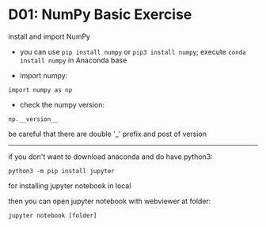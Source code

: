 # D01: NumPy Basic Exercise

install and import NumPy

*	you can use `pip install numpy` or `pip3 install numpy`; execute `conda install numpy` in Anaconda base

*	import numpy:

`import numpy as np`

*	check the numpy version:

`np.__version__`

be careful that there are double '_' prefix and post of version
* * *
if you don't want to download anaconda and do have python3:

`python3 -m pip install jupyter`

for installing jupyter notebook in local

then you can open jupyter notebook with webviewer at folder:

`jupyter notebook [folder]`